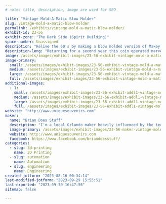 ```yaml
---
# note: title, description, image are used for SEO

title: "Vintage Mold-A-Matic Blow Molder"
slug: vintage-mold-a-matic-blow-molder
permalink: /exhibits/vintage-mold-a-matic-blow-molder/
exhibit-id: 23-56
exhibit-zone: "The Dark Side (Spirit Building)"
space-number: Unassigned
description: "Relive the 60's by making a blow molded version of Makey  on a genuine Mold-A-Matic machine."
description-long: "Returning for a second year this coin operated marvel from 60 years ago will create a plastic souvenir blow molded Makey character while you wait!  During the heyday of roadside attractions in florida you could visit almost anywhere and make a unique souvenir of your visit, this is one of the few surviving machines in full working order.  Machine is provided by Unique Souvenirs of Lake Wales, a family business for 50 years."
image: /assets/images/exhibit-images/23-56-exhibit-vintage-mold-a-matic-blow-molder-3aba0bd1-d04b-43a6-9a8c-adc87efcee94-1-105-c-large.jpeg
image-primary: 
  small: /assets/images/exhibit-images/23-56-exhibit-vintage-mold-a-matic-blow-molder-3aba0bd1-d04b-43a6-9a8c-adc87efcee94-1-105-c-small.jpeg
  medium: /assets/images/exhibit-images/23-56-exhibit-vintage-mold-a-matic-blow-molder-3aba0bd1-d04b-43a6-9a8c-adc87efcee94-1-105-c-medium.jpeg
  large: /assets/images/exhibit-images/23-56-exhibit-vintage-mold-a-matic-blow-molder-3aba0bd1-d04b-43a6-9a8c-adc87efcee94-1-105-c-large.jpeg
  full: /assets/images/exhibit-images/23-56-exhibit-vintage-mold-a-matic-blow-molder-3aba0bd1-d04b-43a6-9a8c-adc87efcee94-1-105-c-full.jpeg
additional-images: 
  - 1:
    small: /assets/images/exhibit-images/23-56-exhibit-addl1-vintage-mold-a-matic-blow-molder-12b5b0db-8266-48c7-a16a-28e5b26b5ace-1-105-c-small.jpeg
    medium: /assets/images/exhibit-images/23-56-exhibit-addl1-vintage-mold-a-matic-blow-molder-12b5b0db-8266-48c7-a16a-28e5b26b5ace-1-105-c-medium.jpeg
    large: /assets/images/exhibit-images/23-56-exhibit-addl1-vintage-mold-a-matic-blow-molder-12b5b0db-8266-48c7-a16a-28e5b26b5ace-1-105-c-large.jpeg
    full: /assets/images/exhibit-images/23-56-exhibit-addl1-vintage-mold-a-matic-blow-molder-12b5b0db-8266-48c7-a16a-28e5b26b5ace-1-105-c-full.jpeg
website: "http://www.uniquesouvenirs.com"
maker: 
  name: "Brian Does Stuff"
  description: "I'm a local Orlando maker heavily influenced by the technologies of yesterday with a particular focus on coin operated and industrial displays repurposed."
  image-primary: /assets/images/exhibit-images/23-56-maker-vintage-mold-a-matic-blow-molder-290964314-376690907785143-7102990712093964203-n-medium.jpg
  website: http://www.uniquesouvenirs.com
  facebook: https://www.facebook.com/briandoesstuff/
categories: 
  - slug: 3d-printing
    name: 3D Printing
  - slug: automation
    name: Automation
  - slug: engineering
    name: Engineering
created-jotform: "2023-08-16 00:34:14"
last-modified-jotform: "2023-09-29 15:55:51"
last-exported: "2023-09-30 16:47:56"
sitemap: false

---
```

